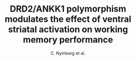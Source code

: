 ---
author: C. Nymberg et al.
title: DRD2/ANKK1 polymorphism modulates the effect of ventral striatal activation on working memory performance
journal: Neuropsychopharmacology
year: 2014
type: article
doi: 10.1038/npp.2014.83
---